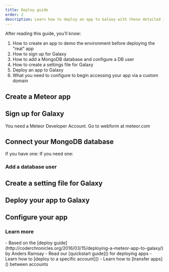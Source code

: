 ```yaml
---
title: Deploy guide
order: 2
description: Learn how to deploy an app to Galaxy with these detailed instructions.
---
```

After reading this guide, you’ll know:

1. How to create an app to demo the environment before deploying the "real" app
2. How to sign up for Galaxy
3. How to add a MongoDB database and configure a DB user
4. How to create a settings file for Galaxy
5. Deploy an app to Galaxy
6. What you need to configure to begin accessing your app via a custom domain

<h2 id="create-app">Create a Meteor app</h2>

<h2 id="sign-up">Sign up for Galaxy</h2>

You need a Meteor Developer Account.
Go to webform at meteor.com

<h2 id="mongo-connect">Connect your MongoDB database</h2>
If you have one:
If you need one:

<h3 id="mongo-add-user">Add a database user</h3>

<h2 id="settings-create">Create a setting file for Galaxy</h2>

<h2 id="galaxy-deploy">Deploy your app to Galaxy</h2>

<h2 id="configure-app">Configure your app</h2>










<h3 id="related">Learn more</h3>
- Based on the [deploy guide](http://coderchronicles.org/2016/03/15/deploying-a-meteor-app-to-galaxy/) by Anders Ramsay
- Read our [quickstart guide]() for deploying apps
- Learn how to [deploy to a specific account]()
- Learn how to [transfer apps]() between accounts
